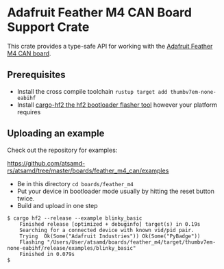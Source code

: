# Adafruit Feather M4 CAN Board Support Crate

This crate provides a type-safe API for working with the [Adafruit Feather M4 CAN
board](https://www.adafruit.com/product/4759).

## Prerequisites
* Install the cross compile toolchain `rustup target add thumbv7em-none-eabihf`
* Install [cargo-hf2 the hf2 bootloader flasher tool](https://crates.io/crates/cargo-hf2) however your platform requires

## Uploading an example
Check out the repository for examples:

https://github.com/atsamd-rs/atsamd/tree/master/boards/feather_m4_can/examples

* Be in this directory `cd boards/feather_m4`
* Put your device in bootloader mode usually by hitting the reset button twice.
* Build and upload in one step
```
$ cargo hf2 --release --example blinky_basic
    Finished release [optimized + debuginfo] target(s) in 0.19s
    Searching for a connected device with known vid/pid pair.
    Trying  Ok(Some("Adafruit Industries")) Ok(Some("PyBadge"))
    Flashing "/Users/User/atsamd/boards/feather_m4/target/thumbv7em-none-eabihf/release/examples/blinky_basic"
    Finished in 0.079s
$
```
